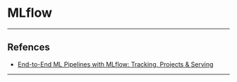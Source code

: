 # MLflow
***

## Refences
- [End-to-End ML Pipelines with MLflow: Tracking, Projects & Serving](https://towardsdatascience.com/end-to-end-ml-pipelines-with-mlflow-tracking-projects-serving-1b491bcdc25f)
***
